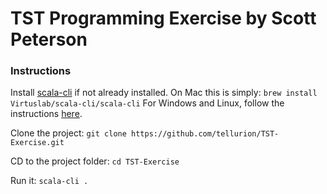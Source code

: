 # TST Programming Exercise by Scott Peterson

### Instructions
Install [scala-cli](https://scala-cli.virtuslab.org/) if not already installed.
On Mac this is simply:
 `brew install Virtuslab/scala-cli/scala-cli`
For Windows and Linux, follow the instructions [here](https://scala-cli.virtuslab.org/install/).

Clone the project: `git clone https://github.com/tellurion/TST-Exercise.git`

CD to the project folder: `cd TST-Exercise`

Run it: `scala-cli .`